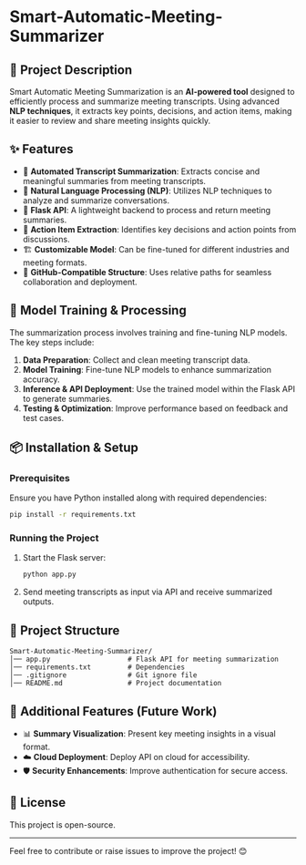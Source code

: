 # Smart-Automatic-Meeting-Summarizer

## 🚀 Project Description

Smart Automatic Meeting Summarization is an **AI-powered tool** designed to efficiently process and summarize meeting transcripts. Using advanced **NLP techniques**, it extracts key points, decisions, and action items, making it easier to review and share meeting insights quickly.

## ✨ Features

- 📝 **Automated Transcript Summarization**: Extracts concise and meaningful summaries from meeting transcripts.
- 🤖 **Natural Language Processing (NLP)**: Utilizes NLP techniques to analyze and summarize conversations.
- 🔗 **Flask API**: A lightweight backend to process and return meeting summaries.
- 📄 **Action Item Extraction**: Identifies key decisions and action points from discussions.
- 🏗 **Customizable Model**: Can be fine-tuned for different industries and meeting formats.
- 📂 **GitHub-Compatible Structure**: Uses relative paths for seamless collaboration and deployment.

## 🤖 Model Training & Processing

The summarization process involves training and fine-tuning NLP models. The key steps include:

1. **Data Preparation**: Collect and clean meeting transcript data.
2. **Model Training**: Fine-tune NLP models to enhance summarization accuracy.
3. **Inference & API Deployment**: Use the trained model within the Flask API to generate summaries.
4. **Testing & Optimization**: Improve performance based on feedback and test cases.

## 📦 Installation & Setup

### Prerequisites

Ensure you have Python installed along with required dependencies:

```bash
pip install -r requirements.txt
```

### Running the Project

1. Start the Flask server:
   ```bash
   python app.py
   ```
2. Send meeting transcripts as input via API and receive summarized outputs.

## 📂 Project Structure

```
Smart-Automatic-Meeting-Summarizer/
│── app.py                   # Flask API for meeting summarization
│── requirements.txt         # Dependencies
│── .gitignore               # Git ignore file
│── README.md                # Project documentation
```

## 🚀 Additional Features (Future Work)

- 📊 **Summary Visualization**: Present key meeting insights in a visual format.
- ☁️ **Cloud Deployment**: Deploy API on cloud for accessibility.
- 🛡️ **Security Enhancements**: Improve authentication for secure access.

## 📜 License

This project is open-source.

---

Feel free to contribute or raise issues to improve the project! 😊

